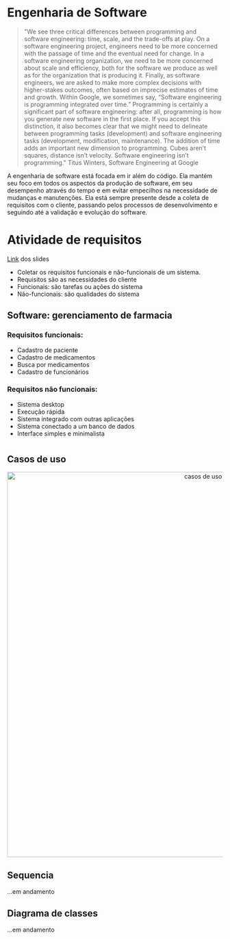 # Engenharia de Software 

>"We see three critical differences between programming and software engineering: time, scale, and the trade-offs at play. On a software engineering project, engineers need to be more concerned with the passage of time and the eventual need for change. In a software engineering organization, we need to be more concerned about scale and efficiency, both for the software we produce as well as for the organization that is producing it. Finally, as software engineers, we are asked to make more complex decisions with higher-stakes outcomes, often based on imprecise estimates of time and growth. Within Google, we sometimes say, “Software engineering is programming integrated over time.” Programming is certainly a significant part of software engineering: after all, programming is how you generate new software in the first place. If you accept this distinction, it also becomes clear that we might need to delineate between programming tasks (development) and software engineering tasks (development, modification, maintenance). The addition of time adds an important new dimension to programming. Cubes aren’t squares, distance isn’t velocity. Software engineering isn’t programming."  Titus Winters, Software Engineering at Google

A engenharia de software está focada em ir além do código. Ela mantém seu foco em todos os aspectos da produção de software, em seu desempenho através do tempo e em evitar empecilhos na necessidade de mudanças e manutenções. Ela está sempre presente desde a coleta de requisitos com o cliente, passando pelos processos de desenvolvimento e seguindo até a validação e evolução do software. 

# Atividade de requisitos 

[Link](https://docs.google.com/presentation/d/1GMds68vXowb3h_GFtI3fwKeXJQQJjm7L-wL0BJhIfLI/edit#slide=id.p7) dos slides

- Coletar os requisitos funcionais e não-funcionais de um sistema.
- Requisitos são as necessidades do cliente
- Funcionais: são tarefas ou ações do sistema
- Não-funcionais: são qualidades do sistema

## Software: gerenciamento de farmacia

### Requisitos funcionais:
- Cadastro de paciente
- Cadastro de medicamentos
- Busca por medicamentos
- Cadastro de funcionários


### Requisitos não funcionais:
- Sistema desktop
- Execução rápida
- Sistema integrado com outras aplicações 
- Sistema conectado a um banco de dados
- Interface simples e minimalista

# 
## Casos de uso
<p align="center">
  <img src="https://github.com/beatricelopes/bertoti/blob/main/Engenharia%20de%20Software/assets/casos_de_uso.png?raw=true" width="900" title="casos de uso">
</p>

## Sequencia 
...em andamento
## Diagrama de classes 
...em andamento
